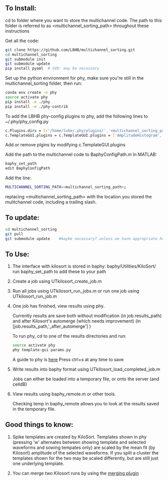 
## To Install:

cd to folder where you want to store the multichannel code.
The path to this folder is referred to as &lt;multichannel_sorting_path&gt; throughout these instructions

Get all the code:
```bash
git clone https://github.com/LBHB/multichannel_sorting.git
cd multichannel_sorting
git submodule init
git submodule update
pip install pyaml  # SVD: may be necessary
```
Set up the python environment for phy, make sure you're still in the multichannel_sorting folder, then run:
```bash
conda env create -n phy
source activate phy
pip install -e ./phy
pip install -e ./phy-contrib
```
To add the LBHB phy-config plugins to phy, add the following lines to ~/.phy/phy_config.py
```bash
c.Plugins.dirs = [r'/home/luke/.phy/plugins/','<multichannel_sorting_path>/phy-contrib/phycontrib/LBHB_plugins/']
c.TemplateGUI.plugins = c.TemplateGUI.plugins = ['AmplitudeHistogram','ChannelExportUpdate','ISIView','PlotClusterLocations','SpikeSNR','TraceViewUpdate','ExportMeanWaveforms','MergeRuns','ExportSNRs','FeatureTemplateTimeView']
```
Add or remove plgins by modifying c.TemplateGUI.plugins

Add the path to the multichannel code to BaphyConfigPath.m
In MATLAB:
```bash
baphy_set_path
edit BaphyConfigPath
```
Add the line:
```bash
MULTICHANNEL_SORTING_PATH=<multichannel_sorting_path>;
```
replacing <multichannel_sorting_path> with the location you stored the mulitchannel code, including a trailing slash.

## To update:

```bash
cd multichannel_sorting
git pull
git submodule update    #maybe necessary? unless we have appropriate hooks added to the pull command
```

## To Use:

1. The interface with kilosort is stored in baphy: baphy/Utilities/KiloSort/
    run baphy_set_path to add these to your path

2. Create a job using UTkilosort_create_job.m 

3. Run all jobs using UTkilosort_run_jobs.m or run one job using UTkilosort_run_job.m

4. One job has finished, view results using phy.

    Currently results are save both without modification (in job.results_path)
    and after Kilosort's automerge (which needs improvement) (in [job.results_path,'_after_automerge'] )
    
    To run phy, cd to one of the results directories and run:
    ```bash
    source activate phy
    phy template-gui params.py
    ```
    A guide to phy is [here](http://phy-contrib.readthedocs.io/en/latest/template-gui)
    Press ctrl+s at any time to save

5. Write results into baphy format using UTkilosort_load_completed_job.m

    Jobs can either be loaded into a temporary file, or onto the server (and celldB)
    
6. View results using baphy_remote.m or other tools.

    Checking temp in baphy_remote allows you to look at the results saved in the temporary file.
    
## Good things to know:

1. Spike templates are created by KiloSort. Templates shown in phy (pressing 'w' alternates between showing template and selected waveforms and sowing tempates only) are scaled by the mean fit (by Kilosort) amplitude of the selected waveforms. If you split a cluster the templates shown for the two may be scaled differently, but are still just one underlying template.

2. You can merge two Kilosort runs by using the [merging plugin](Merging_Runs.md)

